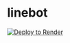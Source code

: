 # linebot

[![Deploy to Render](https://render.com/images/deploy-to-render-button.svg)](https://render.com/deploy)
